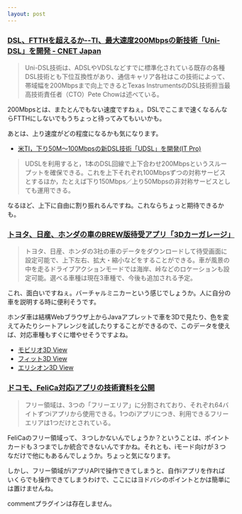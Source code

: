 ```yaml
---
layout: post
---
```

<h3><a href="http://japan.cnet.com/news/com/story/0,2000047668,20069229,00.htm?ref=rss">DSL、FTTHを超えるか--TI、最大速度200Mbpsの新技術「Uni-DSL」を開発 - CNET Japan</a></h3>
<blockquote><p>Uni-DSL技術は、ADSLやVDSLなどすでに標準化されている既存の各種DSL技術とも下位互換性があり、通信キャリア各社はこの技術によって、帯域幅を200Mbpsまで向上できるとTexas InstrumentsのDSL技術担当最高技術責任者（CTO）Pete Chowは述べている。</p>
</blockquote>
<p>200Mbpsとは、またとんでもない速度ですねぇ。DSLでここまで速くなるんならFTTHにしないでもうちょっと待ってみてもいいかも。</p>
<p>あとは、上り速度がどの程度になるかも気になります。</p>
<ul>
<li><a href="http://itpro.nikkeibp.co.jp/free/ITPro/USNEWS/20040615/145808/">米TI，下り50M〜100Mbpsの新DSL技術「UDSL」を開発(IT Pro)</a></li>
</ul>
<blockquote><p>UDSLを利用すると，1本のDSL回線で上下合わせ200Mbpsというスループットを確保できる。これを上下それぞれ100Mbpsずつの対称サービスとするほか，たとえば下り150Mbps／上り50Mbpsの非対称サービスとしても運用できる。</p>
</blockquote>
<p>なるほど、上下に自由に割り振れるんですね。これならちょっと期待できるかも。</p>
<h3><a href="http://k-tai.impress.co.jp/cda/article/news_toppage/19302.html">トヨタ、日産、ホンダの車のBREW版待受アプリ「3Dカーガレージ」</a></h3>
<blockquote><p>トヨタ、日産、ホンダの3社の車のデータをダウンロードして待受画面に設定可能で、上下左右、拡大・縮小などをすることができる。車が風景の中を走るドライブアクションモードでは海岸、峠などのロケーションも設定可能。選べる車種は現在3車種で、今後も追加される予定。</p>
</blockquote>
<p>これ、面白いですねぇ。バーチャルミニカーという感じでしょうか。人に自分の車を説明する時に便利そうです。</p>
<p>ホンダ車は結構Webブラウザ上からJavaアプレットで車を3Dで見たり、色を変えてみたりシートアレンジを試したりすることができるので、このデータを使えば、対応車種もすぐに増やせそうですよね。</p>
<ul>
<li><a href="http://www.honda.co.jp/MOBILIO/3dview/index.html">モビリオ3D View</a></li>
<li><a href="http://www.honda.co.jp/Fit/3dview/index.html">フィット3D View</a></li>
<li><a href="http://www.honda.co.jp/ELYSION/view/">エリシオン3D View</a></li>
</ul>
<h3><a href="http://k-tai.impress.co.jp/cda/article/news_toppage/19308.html">ドコモ、FeliCa対応iアプリの技術資料を公開</a></h3>
<blockquote><p>フリー領域は、3つの「フリーエリア」に分割されており、それぞれ64バイトずつiアプリから使用できる。1つのiアプリにつき、利用できるフリーエリアは1つだけとされている。</p>
</blockquote>
<p>FeliCaのフリー領域って、３つしかないんでしょうか？ということは、ポイントカードも３つまでしか統合できないんですかね。それとも、iモード向けが３つなだけで他にもあるんでしょうか。ちょっと気になります。</p>
<p>しかし、フリー領域がiアプリAPIで操作できてしまうと、自作iアプリを作ればいくらでも操作できてしまうわけで、ここにはヨドバシのポイントとかは簡単には置けませんね。</p>
<p><span class="error">commentプラグインは存在しません。</span> </p>

